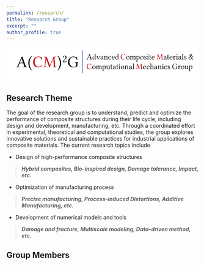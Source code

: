 ```yaml
---
permalink: /research/
title: "Research Group"
excerpt: ""
author_profile: true
---
```



<img src='/images/acm2g.png' width = "800"><br/>

## Research Theme
The goal of the research group is to understand, predict and optimize the performance of composite structures during their life cycle, including design and development, manufacturing, etc. Through a coordinated effort in experimental, theoretical and computational studies, the group explores innovative solutions and sustainable practices for industrial applications of composite materials. The current research topics include
* Design of high-performance composite structures
> ***Hybrid composites, Bio-inspired design, Damage tolerance, Impact, etc.***
* Optimization of manufacturing process
> ***Precise manufacturing, Process-induced Distortions, Additive Manufacturing, etc.***
* Development of numerical models and tools
> ***Damage and fracture, Multiscale modeling, Data-driven method, etc.***

## Group Members
